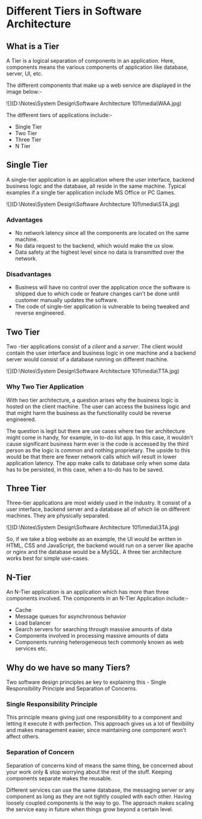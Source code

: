 # Different Tiers in Software Architecture

## What is a Tier

A Tier is a logical separation of components in an application. Here, components means the various components of application like database, server, UI, etc.

The different components that make up a web service are displayed in the image below:-

![](D:\Notes\System Design\Software Architecture 101\media\WAA.jpg)

The different tiers of applications include:-

- Single Tier
- Two Tier
- Three Tier
- N Tier

## Single Tier

A single-tier application is an application where the user interface, backend business logic and the database, all reside in the same machine. Typical examples if a single tier application include MS Office or PC Games.

![](D:\Notes\System Design\Software Architecture 101\media\STA.jpg)

### Advantages

- No network latency since all the components are located on the same machine.
- No data request to the backend, which would make the ux slow.
- Data safety at the highest level since no data is transmitted over the network.

### Disadvantages

- Business will have no control over the application once the software is shipped due to which code or feature changes can't be done until customer manually updates the software.
- The code of single-tier application is vulnerable to being tweaked and reverse engineered.

## Two Tier

Two -tier applications consist of a *client*  and a *server*. The client would contain the user interface and business logic in one machine and a backend server would consist of a database running on different machine.

![](D:\Notes\System Design\Software Architecture 101\media\TTA.jpg)

### Why Two Tier Application

With two tier architecture, a question arises why the business logic is hosted on the client machine. The user can access the business logic and that might harm the business as the functionality could be reverse engineered.

The question is legit but there are use cases where two tier architecture might come in handy, for example, in to-do list app. In this case, it wouldn't cause significant business harm ever is the code is accessed by the third person as the logic is common and nothing proprietary. The upside to this would be that there are fewer network calls which will result in lower application latency. The app make calls to database only when some data has to be persisted, in this case, when a to-do has to be saved.

## Three Tier

Three-tier applications are most widely used in the industry. It consist of a user interface, backend server and a database all of which lie on different machines. They are physically separated.

![](D:\Notes\System Design\Software Architecture 101\media\3TA.jpg)

So, if we take a blog website as an example, the UI would be written in HTML, CSS and JavaScript, the backend would run on a server like apache or nginx and the database would be a MySQL. A three tier architecture works best for simple use-cases.

## N-Tier

An N-Tier application is an application which has more than three components involved. The components in an N-Tier Application include:-

- Cache
- Message queues for asynchronous behavior
- Load balancer
- Search servers for searching through massive amounts of data
- Components involved in processing massive amounts of data
- Components running heterogeneous tech commonly known as web services etc.

## Why do we have so many Tiers?

Two software design principles ae key to explaining this - Single Responsibility Principle and Separation of Concerns.

### Single Responsibility Principle

This principle means giving just one responsibility to a component and letting it execute it with perfection. This approach gives us a lot of flexibility and makes management easier, since maintaining one component won't affect others.

### Separation of Concern

Separation of concerns kind of means the same thing, be concerned about your work only & stop worrying about the rest of the stuff. Keeping components separate makes the reusable. 

Different services can use the same database, the messaging server or any component as long as they are not tightly coupled with each other. Having loosely coupled components is the way to go. The approach makes scaling the service easy in future when things grow beyond a certain level.

